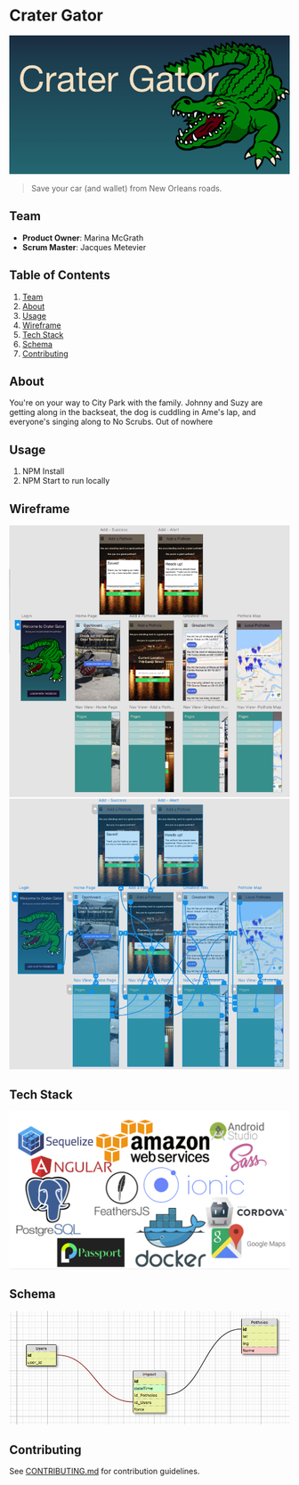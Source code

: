 # Crater Gator

![header](images/head.png)
> Save your car (and wallet) from New Orleans roads.

## Team

  - __Product Owner__: Marina McGrath
  - __Scrum Master__: Jacques Metevier


## Table of Contents

1. [Team](#team)
1. [About](#about)
1. [Usage](#Usage)
1. [Wireframe](#wireframe)
1. [Tech Stack](#tech-stack)
1. [Schema](#schema)
1. [Contributing](#contributing)

## About
You're on your way to City Park with the family. Johnny and Suzy are getting along in the backseat, the dog is cuddling in Ame's lap, and everyone's singing along to No Scrubs. Out of nowhere

## Usage

1. NPM Install
2. NPM Start to run locally

## Wireframe
![Wireframe](images/wireframe.png)
![Wiring](images/wiring.png)

## Tech Stack
![Tech Stack](images/techstack.png)

## Schema
![Schema](images/schema.png)

## Contributing
See [CONTRIBUTING.md](CONTRIBUTING.md) for contribution guidelines.



